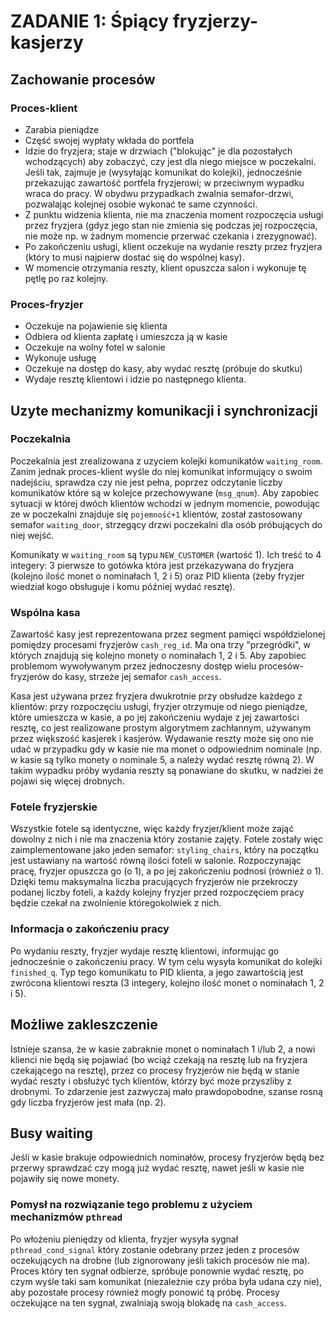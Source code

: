 # ZADANIE 1: Śpiący fryzjerzy-kasjerzy

## Zachowanie procesów

### Proces-klient
* Zarabia pieniądze
* Część swojej wypłaty wkłada do portfela
* Idzie do fryzjera; staje w drzwiach ("blokując" je dla pozostałych wchodzących) aby zobaczyć, czy jest dla niego miejsce w poczekalni.
Jeśli tak, zajmuje je (wysyłając komunikat do kolejki), jednocześnie przekazując zawartość portfela fryzjerowi; w przeciwnym wypadku wraca do pracy.
W obydwu przypadkach zwalnia semafor-drzwi, pozwalając kolejnej osobie wykonać te same czynności.
* Z punktu widzenia klienta, nie ma znaczenia moment rozpoczęcia usługi przez fryzjera
(gdyz jego stan nie zmienia się podczas jej rozpoczęcia, nie może np. w żadnym momencie przerwać czekania i zrezygnować).
* Po zakończeniu usługi, klient oczekuje na wydanie reszty przez fryzjera (który to musi najpierw dostać się do wspólnej kasy).
* W momencie otrzymania reszty, klient opuszcza salon i wykonuje tę pętlę po raz kolejny.

### Proces-fryzjer
* Oczekuje na pojawienie się klienta
* Odbiera od klienta zapłatę i umieszcza ją w kasie
* Oczekuje na wolny fotel w salonie
* Wykonuje usługę
* Oczekuje na dostęp do kasy, aby wydać resztę (próbuje do skutku)
* Wydaje resztę klientowi i idzie po następnego klienta.


## Uzyte mechanizmy komunikacji i synchronizacji

### Poczekalnia
Poczekalnia jest zrealizowana z uzyciem kolejki komunikatów `waiting_room`. Zanim jednak proces-klient wyśle do niej komunikat informujący o swoim nadejściu,
sprawdza czy nie jest pełna, poprzez odczytanie liczby komunikatów które są w kolejce przechowywane (`msg_qnum`).
Aby zapobiec sytuacji w której dwóch klientów wchodzi w jednym momencie, powodując ze w poczekalni znajduje się `pojemność+1` klientów,
został zastosowany semafor `waiting_door`, strzegący drzwi poczekalni dla osób próbujących do niej wejść.

Komunikaty w `waiting_room` są typu `NEW_CUSTOMER` (wartość 1). Ich treść to 4 integery: 3 pierwsze to gotówka która jest przekazywana do fryzjera
(kolejno ilość monet o nominałach 1, 2 i 5) oraz PID klienta (żeby fryzjer wiedział kogo obsługuje i komu później wydać resztę).

### Wspólna kasa
Zawartość kasy jest reprezentowana przez segment pamięci współdzielonej pomiędzy procesami fryzjerów `cash_reg_id`. Ma ona trzy "przegródki",
w których znajdują się kolejno monety o nominałach 1, 2 i 5. Aby zapobiec problemom wywoływanym przez jednoczesny dostęp wielu procesów-fryzjerów do kasy,
strzeże jej semafor `cash_access`.

Kasa jest używana przez fryzjera dwukrotnie przy obsłudze każdego z klientów: przy rozpoczęciu usługi, fryzjer otrzymuje od niego pieniądze,
które umieszcza w kasie, a po jej zakończeniu wydaje z jej zawartości resztę, co jest realizowane prostym algorytmem zachłannym,
używanym przez większość kasjerek i kasjerów.
Wydawanie reszty może się ono nie udać w przypadku gdy w kasie nie ma monet o odpowiednim nominale (np. w kasie są tylko monety o nominale 5,
a należy wydać resztę równą 2). W takim wypadku próby wydania reszty są ponawiane do skutku, w nadziei że pojawi się więcej drobnych.

### Fotele fryzjerskie

Wszystkie fotele są identyczne, więc każdy fryzjer/klient może zająć dowolny z nich i nie ma znaczenia który zostanie zajęty.
Fotele zostały więc zaimplementowane jako jeden semafor: `styling_chairs`, który na początku jest ustawiany na wartość równą ilości foteli w salonie.
Rozpoczynając pracę, fryzjer opuszcza go (o 1), a po jej zakończeniu podnosi (również o 1). Dzięki temu maksymalna liczba pracujących fryzjerów nie przekroczy
podanej liczby foteli, a każdy kolejny fryzjer przed rozpoczęciem pracy będzie czekał na zwolnienie któregokolwiek z nich.

### Informacja o zakończeniu pracy

Po wydaniu reszty, fryzjer wydaje resztę klientowi, informując go jednocześnie o zakończeniu pracy. W tym celu wysyła komunikat do kolejki `finished_q`.
Typ tego komunikatu to PID klienta, a jego zawartością jest zwrócona klientowi reszta (3 integery, kolejno ilość monet o nominałach 1, 2 i 5).

## Możliwe zakleszczenie

Istnieje szansa, że w kasie zabraknie monet o nominałach 1 i/lub 2, a nowi klienci nie będą się pojawiać (bo wciąż czekają na resztę lub na fryzjera
czekającego na resztę), przez co procesy fryzjerów nie będą w stanie wydać reszty i obsłużyć tych klientów, którzy być może przyszliby z drobnymi.
To zdarzenie jest zazwyczaj mało prawdopobodne, szanse rosną gdy liczba fryzjerów jest mała (np. 2).

## Busy waiting

Jeśli w kasie brakuje odpowiednich nominałów, procesy fryzjerów będą bez przerwy sprawdzać czy mogą już wydać resztę, nawet jeśli w kasie
nie pojawiły się nowe monety.

### Pomysł na rozwiązanie tego problemu z użyciem mechanizmów `pthread`

Po włożeniu pieniędzy od klienta, fryzjer wysyła sygnał `pthread_cond_signal` który zostanie odebrany przez jeden z procesów oczekujących na drobne
(lub zignorowany jeśli takich procesów nie ma). Proces który ten sygnał odbierze, spróbuje ponownie wydać resztę, po czym wyśle taki sam komunikat
(niezależnie czy próba była udana czy nie), aby pozostałe procesy również mogły ponowić tą próbę. Procesy oczekujące na ten sygnał, zwalniają swoją
blokadę na `cash_access`.
